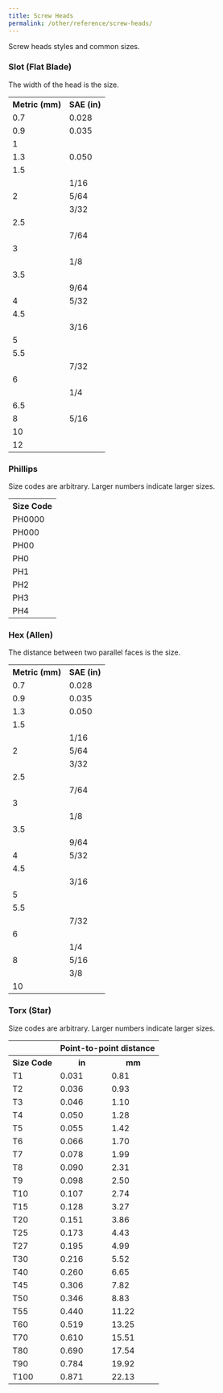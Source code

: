 ```yaml
---
title: Screw Heads
permalink: /other/reference/screw-heads/
---
```


Screw heads styles and common sizes.

### Slot (Flat Blade)
The width of the head is the size.

<div class="table"><div class="table-container"><table>
    <tr><th>Metric (mm)</th><th>SAE (in)</th></tr>
        <tr><td>0.7</td><td>0.028</td></tr>
        <tr><td>0.9</td><td>0.035</td></tr>
    <tr><td>1</td><td></td></tr>
        <tr><td>1.3</td><td>0.050</td></tr>
    <tr><td>1.5</td><td></td></tr>
        <tr><td></td><td>1/16</td></tr>
    <tr><td>2</td><td>5/64</td></tr>
    <tr><td></td><td>3/32</td></tr>
    <tr><td>2.5</td><td></td></tr>
        <tr><td></td><td>7/64</td></tr>
    <tr><td>3</td><td></td></tr>
    <tr><td></td><td>1/8</td></tr>
    <tr><td>3.5</td><td></td></tr>
        <tr><td></td><td>9/64</td></tr>
    <tr><td>4</td><td>5/32</td></tr>
    <tr><td>4.5</td><td></td></tr>
    <tr><td></td><td>3/16</td></tr>
        <tr><td>5</td><td></td></tr>
    <tr><td>5.5</td><td></td></tr>
        <tr><td></td><td>7/32</td></tr>
    <tr><td>6</td><td></td></tr>
    <tr><td></td><td>1/4</td></tr>
    <tr><td>6.5</td><td></td></tr>
    <tr><td>8</td><td>5/16</td></tr>
    <tr><td>10</td><td></td></tr>
    <tr><td>12</td><td></td></tr>
</table></div></div>

### Phillips
Size codes are arbitrary. Larger numbers indicate larger sizes.

<div class="table"><div class="table-container"><table>
    <tr><th>Size Code</th></tr>
    <tr><td>PH0000</td></tr>
    <tr><td>PH000</td></tr>
    <tr><td>PH00</td></tr>
    <tr><td>PH0</td></tr>
    <tr><td>PH1</td></tr>
    <tr><td>PH2</td></tr>
    <tr><td>PH3</td></tr>
    <tr><td>PH4</td></tr>
</table></div></div>

### Hex (Allen)
The distance between two parallel faces is the size.

<div class="table"><div class="table-container"><table>
    <tr><th>Metric (mm)</th><th>SAE (in)</th></tr>
    <tr><td>0.7</td><td>0.028</td></tr>
    <tr><td>0.9</td><td>0.035</td></tr>
    <tr><td>1.3</td><td>0.050</td></tr>
    <tr><td>1.5</td><td></td></tr>
    <tr><td></td><td>1/16</td></tr>
    <tr><td>2</td><td>5/64</td></tr>
    <tr><td></td><td>3/32</td></tr>
    <tr><td>2.5</td><td></td></tr>
    <tr><td></td><td>7/64</td></tr>
    <tr><td>3</td><td></td></tr>
    <tr><td></td><td>1/8</td></tr>
    <tr><td>3.5</td><td></td></tr>
    <tr><td></td><td>9/64</td></tr>
    <tr><td>4</td><td>5/32</td></tr>
    <tr><td>4.5</td><td></td></tr>
    <tr><td></td><td>3/16</td></tr>
    <tr><td>5</td><td></td></tr>
    <tr><td>5.5</td><td></td></tr>
    <tr><td></td><td>7/32</td></tr>
    <tr><td>6</td><td></td></tr>
    <tr><td></td><td>1/4</td></tr>
    <tr><td>8</td><td>5/16</td></tr>
    <tr><td></td><td>3/8</td></tr>
    <tr><td>10</td><td></td></tr>
</table></div></div>

### Torx (Star)
Size codes are arbitrary. Larger numbers indicate larger sizes.

<div class="table"><div class="table-container"><table>
    <tr><th></th><th colspan="2">Point-to-point distance</th></tr>
    <tr><th>Size Code</th><th>in</th><th>mm</th></tr>
    <tr><td>T1</td><td>0.031</td><td>0.81</td></tr>
    <tr><td>T2</td><td>0.036</td><td>0.93</td></tr>
    <tr><td>T3</td><td>0.046</td><td>1.10</td></tr>
    <tr><td>T4</td><td>0.050</td><td>1.28</td></tr>
    <tr><td>T5</td><td>0.055</td><td>1.42</td></tr>
    <tr><td>T6</td><td>0.066</td><td>1.70</td></tr>
    <tr><td>T7</td><td>0.078</td><td>1.99</td></tr>
    <tr><td>T8</td><td>0.090</td><td>2.31</td></tr>
    <tr><td>T9</td><td>0.098</td><td>2.50</td></tr>
    <tr><td>T10</td><td>0.107</td><td>2.74</td></tr>
    <tr><td>T15</td><td>0.128</td><td>3.27</td></tr>
    <tr><td>T20</td><td>0.151</td><td>3.86</td></tr>
    <tr><td>T25</td><td>0.173</td><td>4.43</td></tr>
    <tr><td>T27</td><td>0.195</td><td>4.99</td></tr>
    <tr><td>T30</td><td>0.216</td><td>5.52</td></tr>
    <tr><td>T40</td><td>0.260</td><td>6.65</td></tr>
    <tr><td>T45</td><td>0.306</td><td>7.82</td></tr>
    <tr><td>T50</td><td>0.346</td><td>8.83</td></tr>
    <tr><td>T55</td><td>0.440</td><td>11.22</td></tr>
    <tr><td>T60</td><td>0.519</td><td>13.25</td></tr>
    <tr><td>T70</td><td>0.610</td><td>15.51</td></tr>
    <tr><td>T80</td><td>0.690</td><td>17.54</td></tr>
    <tr><td>T90</td><td>0.784</td><td>19.92</td></tr>
    <tr><td>T100</td><td>0.871</td><td>22.13</td></tr>
</table></div></div>
